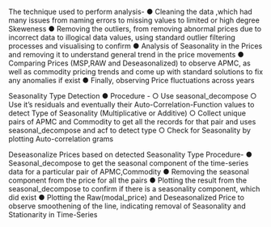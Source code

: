 The technique used to perform analysis-
● Cleaning the data ,which had many issues from naming errors to missing values to
limited or high degree Skeweness
● Removing the outliers, from removing abnormal prices due to incorrect data to illogical
data values, using standard outlier filtering processes and visualising to confirm
● Analysis of Seasonality in the Prices and removing it to understand general trend in the
price movements
● Comparing Prices (MSP,RAW and Deseasonalized) to observe APMC, as well as
commodity pricing trends and come up with standard solutions to fix any anomalies if
exist
● Finally, observing Price fluctuations across years


Seasonality Type Detection
● Procedure -
○ Use seasonal_decompose
○ Use it’s residuals and eventually their Auto-Correlation-Function values to detect
Type of Seasonality (Multiplicative or Additive)
○ Collect unique pairs of APMC and Commodity to get all the records for that pair and
uses seasonal_decompose and acf to detect type
○ Check for Seasonality by plotting Auto-correlation grams

Deseasonalize Prices based on detected Seasonality Type
Procedure-
● Seasonal_decompose to get the seasonal component of the time-series
data for a particular pair of APMC,Commodity
● Removing the seasonal component from the price for all the pairs
● Plotting the result from the seasonal_decompose to confirm if there is a
seasonality component, which did exist
● Plotting the Raw(modal_price) and Deseasonalized Price to observe smoothening of
the line, indicating removal of Seasonality and Stationarity in Time-Series
